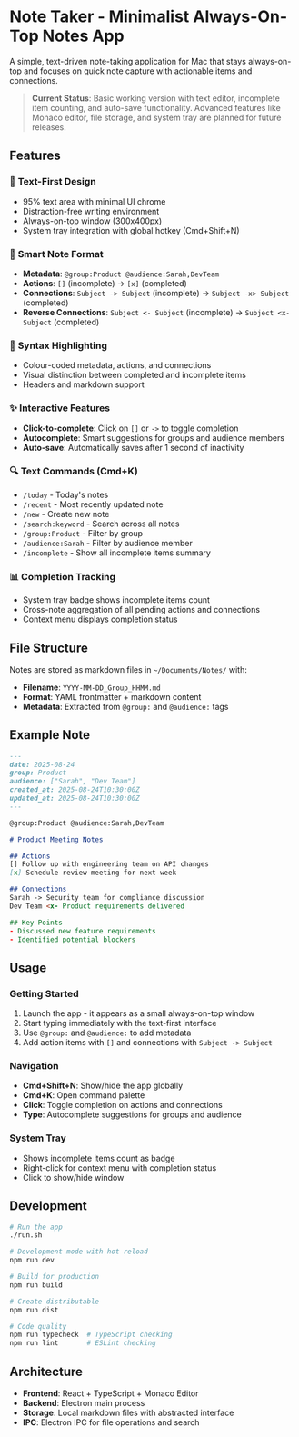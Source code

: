 # Note Taker - Minimalist Always-On-Top Notes App

A simple, text-driven note-taking application for Mac that stays always-on-top and focuses on quick note capture with actionable items and connections.

> **Current Status**: Basic working version with text editor, incomplete item counting, and auto-save functionality. Advanced features like Monaco editor, file storage, and system tray are planned for future releases.

## Features

### 🎯 **Text-First Design**
- 95% text area with minimal UI chrome
- Distraction-free writing environment
- Always-on-top window (300x400px)
- System tray integration with global hotkey (Cmd+Shift+N)

### 📝 **Smart Note Format**
- **Metadata**: `@group:Product @audience:Sarah,DevTeam`
- **Actions**: `[]` (incomplete) → `[x]` (completed)
- **Connections**: `Subject -> Subject` (incomplete) → `Subject -x> Subject` (completed)
- **Reverse Connections**: `Subject <- Subject` (incomplete) → `Subject <x- Subject` (completed)

### 🎨 **Syntax Highlighting**
- Colour-coded metadata, actions, and connections
- Visual distinction between completed and incomplete items
- Headers and markdown support

### ✨ **Interactive Features**
- **Click-to-complete**: Click on `[]` or `->` to toggle completion
- **Autocomplete**: Smart suggestions for groups and audience members
- **Auto-save**: Automatically saves after 1 second of inactivity

### 🔍 **Text Commands** (Cmd+K)
- `/today` - Today's notes
- `/recent` - Most recently updated note
- `/new` - Create new note
- `/search:keyword` - Search across all notes
- `/group:Product` - Filter by group
- `/audience:Sarah` - Filter by audience member
- `/incomplete` - Show all incomplete items summary

### 📊 **Completion Tracking**
- System tray badge shows incomplete items count
- Cross-note aggregation of all pending actions and connections
- Context menu displays completion status

## File Structure

Notes are stored as markdown files in `~/Documents/Notes/` with:
- **Filename**: `YYYY-MM-DD_Group_HHMM.md`
- **Format**: YAML frontmatter + markdown content
- **Metadata**: Extracted from `@group:` and `@audience:` tags

## Example Note

```markdown
---
date: 2025-08-24
group: Product
audience: ["Sarah", "Dev Team"]
created_at: 2025-08-24T10:30:00Z
updated_at: 2025-08-24T10:30:00Z
---

@group:Product @audience:Sarah,DevTeam

# Product Meeting Notes

## Actions
[] Follow up with engineering team on API changes
[x] Schedule review meeting for next week

## Connections
Sarah -> Security team for compliance discussion
Dev Team <x- Product requirements delivered

## Key Points
- Discussed new feature requirements
- Identified potential blockers
```

## Usage

### Getting Started
1. Launch the app - it appears as a small always-on-top window
2. Start typing immediately with the text-first interface
3. Use `@group:` and `@audience:` to add metadata
4. Add action items with `[]` and connections with `Subject -> Subject`

### Navigation
- **Cmd+Shift+N**: Show/hide the app globally
- **Cmd+K**: Open command palette
- **Click**: Toggle completion on actions and connections
- **Type**: Autocomplete suggestions for groups and audience

### System Tray
- Shows incomplete items count as badge
- Right-click for context menu with completion status
- Click to show/hide window

## Development

```bash
# Run the app
./run.sh

# Development mode with hot reload
npm run dev        

# Build for production
npm run build      

# Create distributable
npm run dist

# Code quality
npm run typecheck  # TypeScript checking
npm run lint       # ESLint checking
```

## Architecture

- **Frontend**: React + TypeScript + Monaco Editor
- **Backend**: Electron main process
- **Storage**: Local markdown files with abstracted interface
- **IPC**: Electron IPC for file operations and search
